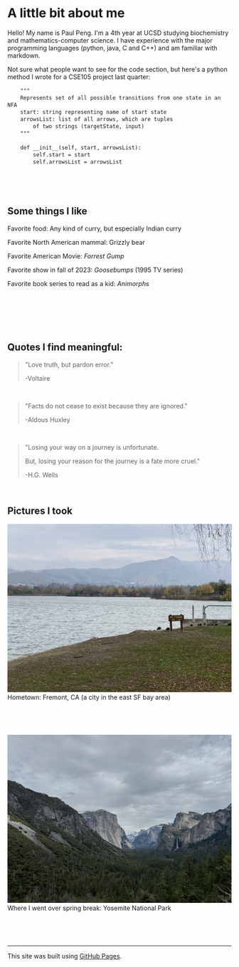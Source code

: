 # A little bit about me

Hello! My name is Paul Peng. I'm a 4th year at UCSD studying biochemistry and mathematics-computer science. I have experience with the major programming languages (python, java, C and C++) and am familiar with markdown. 

Not sure what people want to see for the code section, but here's a python method I wrote for a CSE105 project last quarter:
```
    """
    Represents set of all possible transitions from one state in an NFA
    start: string representing name of start state
    arrowsList: list of all arrows, which are tuples
        of two strings (targetState, input)
    """

    def __init__(self, start, arrowsList):
        self.start = start
        self.arrowsList = arrowsList
```

&nbsp;

&nbsp;

## Some things I like

Favorite food: Any kind of curry, but especially Indian curry

Favorite North American mammal: Grizzly bear

Favorite American Movie: _Forrest Gump_

Favorite show in fall of 2023: _Goosebumps_ (1995 TV series)

Favorite book series to read as a kid: _Animorphs_

&nbsp;

&nbsp;

&nbsp;

## Quotes I find meaningful:
> "Love truth, but pardon error."
>
> -Voltaire

&nbsp;

> "Facts do not cease to exist because they are ignored."
>
> -Aldous Huxley

&nbsp;

> "Losing your way on a journey is unfortunate.
> 
>But, losing your reason for the journey is a fate more cruel."
>
> -H.G. Wells

&nbsp;

## Pictures I took

![Hometown](Images/IMG_2526.JPG)
Hometown: Fremont, CA (a city in the east SF bay area)

&nbsp;

&nbsp;

![Yosemite](Images/IMG_5747.jpg)
Where I went over spring break: Yosemite National Park

&nbsp;

&nbsp;

---

This site was built using [GitHub Pages](https://pages.github.com/).
